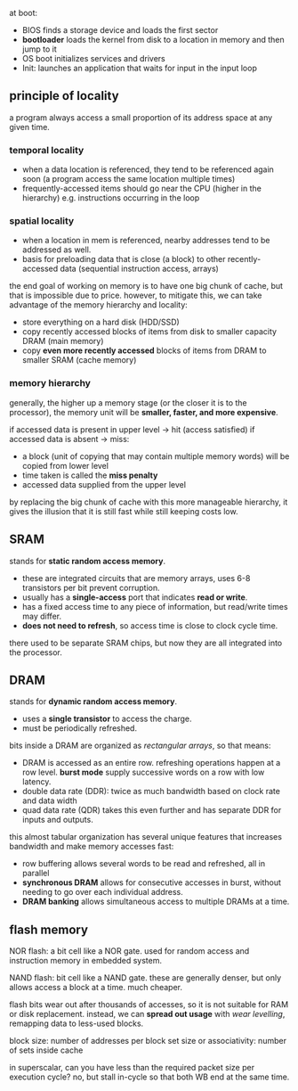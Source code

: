 at boot:
- BIOS finds a storage device and loads the first sector
- **bootloader** loads the kernel from disk to a location in memory and then jump to it
- OS boot initializes services and drivers
- Init: launches an application that waits for input in the input loop
## principle of locality
a program always access a small proportion of its address space at any given time.
### temporal locality
- when a data location is referenced, they tend to be referenced again soon (a program access the same location multiple times)
- frequently-accessed items should go near the CPU (higher in the hierarchy) e.g. instructions occurring in the loop

### spatial locality
- when a location in mem is referenced, nearby addresses tend to be addressed as well.
- basis for preloading data that is close (a block) to other recently-accessed data (sequential instruction access, arrays)

the end goal of working on memory is to have one big chunk of cache, but that is impossible due to price. however, to mitigate this, we can take advantage of the memory hierarchy and locality:
- store everything on a hard disk (HDD/SSD)
- copy recently accessed blocks of items from disk to smaller capacity DRAM (main memory)
- copy **even more recently accessed** blocks of items from DRAM to smaller SRAM (cache memory)
### memory hierarchy
generally, the higher up a memory stage (or the closer it is to the processor), the memory unit will be **smaller, faster, and more expensive**.

if accessed data is present in upper level $\to$ hit (access satisfied)
if accessed data is absent $\to$ miss:
- a block (unit of copying that may contain multiple memory words) will be copied from lower level
- time taken is called the **miss penalty**
- accessed data supplied from the upper level

by replacing the big chunk of cache with this more manageable hierarchy, it gives the illusion that it is still fast while still keeping costs low.
## SRAM
stands for **static random access memory**. 
- these are integrated circuits that are memory arrays, uses 6-8 transistors per bit prevent corruption. 
- usually has a **single-access** port that indicates **read or write**.
- has a fixed access time to any piece of information, but read/write times may differ.
- **does not need to refresh**, so access time is close to clock cycle time.

there used to be separate SRAM chips, but now they are all integrated into the processor.
## DRAM
stands for **dynamic random access memory**.
- uses a **single transistor** to access the charge.
- must be periodically refreshed.

bits inside a DRAM are organized as *rectangular arrays*, so that means:
- DRAM is accessed as an entire row. refreshing operations happen at a row level. **burst mode** supply successive words on a row with low latency.
- double data rate (DDR): twice as much bandwidth based on clock rate and data width
- quad data rate (QDR) takes this even further and has separate DDR for inputs and outputs.

this almost tabular organization has several unique features that increases bandwidth and make memory accesses fast:
- row buffering allows several words to be read and refreshed, all in parallel
- **synchronous DRAM** allows for consecutive accesses in burst, without needing to go over each individual address. 
- **DRAM banking** allows simultaneous access to multiple DRAMs at a time.
## flash memory
NOR flash: a bit cell like a NOR gate. used for random access and instruction memory in embedded system.

NAND flash: bit cell like a NAND gate. these are generally denser, but only allows access a block at a time. much cheaper.

flash bits wear out after thousands of accesses, so it is not suitable for RAM or disk replacement. instead, we can **spread out usage** with *wear levelling*, remapping data to less-used blocks.


block size: number of addresses per block
set size or associativity: number of sets inside cache

in superscalar, can you have less than the required packet size per execution cycle?
no, but stall in-cycle so that both WB end at the same time.
